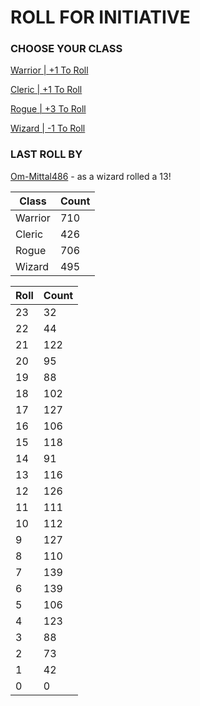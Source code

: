 # ROLL FOR INITIATIVE
### CHOOSE YOUR CLASS

[Warrior | +1 To Roll](https://github.com/benjaminsampica/benjaminsampica/issues/new?title=roll%7Cwarrior&body=Just+click+%27Submit+new+issue%27.)

[Cleric | +1 To Roll](https://github.com/benjaminsampica/benjaminsampica/issues/new?title=roll%7Ccleric&body=Just+click+%27Submit+new+issue%27.)

[Rogue | +3 To Roll](https://github.com/benjaminsampica/benjaminsampica/issues/new?title=roll%7Crogue&body=Just+click+%27Submit+new+issue%27.)

[Wizard | -1 To Roll](https://github.com/benjaminsampica/benjaminsampica/issues/new?title=roll%7Cwizard&body=Just+click+%27Submit+new+issue%27.)
### LAST ROLL BY
[Om-Mittal486](https://www.github.com/Om-Mittal486) - as a wizard rolled a 13!

|Class|Count|
|-|-|
|Warrior|710|
|Cleric|426|
|Rogue|706|
|Wizard|495|

|Roll|Count|
|-|-|
|23|32
|22|44
|21|122
|20|95
|19|88
|18|102
|17|127
|16|106
|15|118
|14|91
|13|116
|12|126
|11|111
|10|112
|9|127
|8|110
|7|139
|6|139
|5|106
|4|123
|3|88
|2|73
|1|42
|0|0
